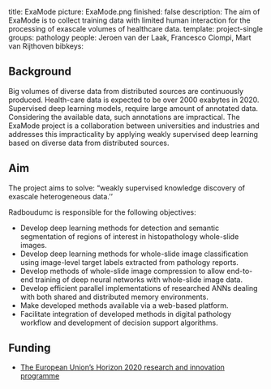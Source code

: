 title: ExaMode
picture: ExaMode.png
finished: false
description: The aim of ExaMode is to collect training data with limited human interaction for the processing of exascale volumes of healthcare data.
template: project-single
groups: pathology
people: Jeroen van der Laak, Francesco Ciompi, Mart van Rijthoven
bibkeys: 

## Background
Big volumes of diverse data from distributed sources are continuously produced. Health-care data is expected to be over 2000 exabytes in 2020.
Supervised deep learning models, require large amount of annotated data. Considering the available data, such annotations are impractical.
The ExaMode project is a collaboration between universities and industries and addresses this impracticality by applying weakly supervised deep learning based on diverse data from distributed sources. 

## Aim
The project aims to solve: “weakly supervised knowledge discovery of exascale heterogeneous data.’’

Radboudumc is responsible for the following objectives:
- Develop deep learning methods for detection and semantic segmentation of regions of interest in histopathology whole-slide images.
- Develop deep learning methods for whole-slide image classification using image-level target labels extracted from pathology reports.
- Develop methods of whole-slide image compression to allow end-to-end training of deep neural networks with whole-slide image data.
- Develop efficient parallel implementations of researched ANNs dealing with both shared and distributed memory environments.
- Make developed methods available via a web-based platform.
- Facilitate integration of developed methods in digital pathology workflow and development of decision support algorithms.
 
## Funding
- [The European Union’s Horizon 2020 research and innovation programme](https://ec.europa.eu/programmes/horizon2020/en/)
